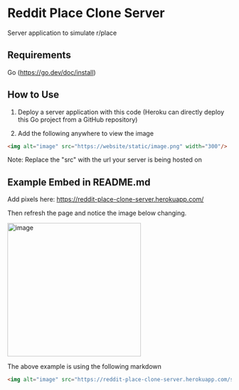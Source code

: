 # Reddit Place Clone Server

Server application to simulate r/place

## Requirements
Go (https://go.dev/doc/install)

## How to Use

1. Deploy a server application with this code (Heroku can directly deploy this Go project from a GitHub repository)

2. Add the following anywhere to view the image 

```markdown
<img alt="image" src="https://website/static/image.png" width="300"/>
```

Note: Replace the "src" with the url your server is being hosted on

## Example Embed in README.md

Add pixels here: https://reddit-place-clone-server.herokuapp.com/

Then refresh the page and notice the image below changing.

<img alt="image" src="https://reddit-place-clone-server.herokuapp.com/static/image.png" width="300"/> 

The above example is using the following markdown
```markdown
<img alt="image" src="https://reddit-place-clone-server.herokuapp.com/static/image.png" width="300"/> 
```
